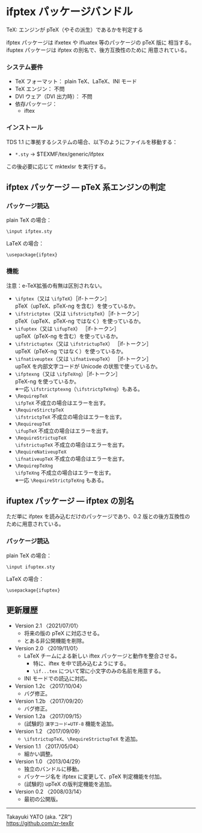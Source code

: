 ifptex パッケージバンドル
=========================

TeX: エンジンが pTeX（やその派生）であるかを判定する

ifptex パッケージは ifxetex や ifluatex 等のパッケージの pTeX 版に
相当する。ifuptex パッケージは ifptex の別名で、後方互換性のために
用意されている。

### システム要件

  * TeX フォーマット： plain TeX、LaTeX、INI モード
  * TeX エンジン： 不問
  * DVI ウェア（DVI 出力時）： 不問
  * 依存パッケージ：
      - iftex

### インストール

TDS 1.1 に準拠するシステムの場合、以下のようにファイルを移動する：

  - `*.sty` → $TEXMF/tex/generic/ifptex

この後必要に応じて mktexlsr を実行する。

ifptex パッケージ ― pTeX 系エンジンの判定
------------------------------------------

### パッケージ読込

plain TeX の場合：

    \input ifptex.sty

LaTeX の場合：

    \usepackage{ifptex}

### 機能

注意：e-TeX拡張の有無は区別されない。

  * `\ifptex`（又は `\ifpTeX`）［if-トークン］  
    pTeX（upTeX、pTeX-ng を含む）を使っているか。
  * `\ifstrictptex`（又は `\ifstrictpTeX`）［if-トークン］  
    pTeX（upTeX、pTeX-ng ではなく）を使っているか。
  * `\ifuptex`（又は `\ifupTeX`） ［if-トークン］  
    upTeX（pTeX-ng を含む）を使っているか。
  * `\ifstrictuptex`（又は `\ifstrictupTeX`） ［if-トークン］  
    upTeX（pTeX-ng ではなく）を使っているか。
  * `\ifnativeuptex`（又は `\ifnativeupTeX`） ［if-トークン］  
    upTeX を内部文字コードが Unicode の状態で使っているか。  
  * `\ifptexng`（又は `\ifpTeXng`）［if-トークン］  
    pTeX-ng を使っているか。  
    ※一応 `\ifstrictptexng`（`\ifstrictpTeXng`）もある。
  * `\RequirepTeX`  
    `\ifpTeX` 不成立の場合はエラーを出す。
  * `\RequireStirctpTeX`  
    `\ifstrictpTeX` 不成立の場合はエラーを出す。
  * `\RequireupTeX`  
    `\ifupTeX` 不成立の場合はエラーを出す。
  * `\RequireStrictupTeX`  
    `\ifstrictupTeX` 不成立の場合はエラーを出す。
  * `\RequireNativeupTeX`  
    `\ifnativeupTeX` 不成立の場合はエラーを出す。
  * `\RequirepTeXng`  
    `\ifpTeXng` 不成立の場合はエラーを出す。  
    ※一応 `\RequireStrictpTeXng` もある。


ifuptex パッケージ ― ifptex の別名
-----------------------------------

ただ単に ifptex を読み込むだけのパッケージであり、0.2 版との後方互換性の
ために用意されている。

### パッケージ読込

plain TeX の場合：

    \input ifuptex.sty

LaTeX の場合：

    \usepackage{ifuptex}


更新履歴
--------

  * Version 2.1  〈2021/07/01〉 
      - 将来の版の pTeX に対応させる。
      - とある非公開機能を削除。
  * Version 2.0  〈2019/11/01〉
      - LaTeX チームによる新しい iftex パッケージと動作を整合させる。
          - 特に、iftex を中で読み込むようにする。
          - `\if...tex` について常に小文字のみの名前を用意する。
      - INI モードでの読込に対応。
  * Version 1.2c 〈2017/10/04〉
      - バグ修正。
  * Version 1.2b 〈2017/09/20〉
      - バグ修正。
  * Version 1.2a 〈2017/09/15〉
      - (試験的) `漢字コード=UTF-8` 機能を追加。
  * Version 1.2  〈2017/09/09〉
      - `\ifstrictupTeX`、`\RequireStrictupTeX` を追加。
  * Version 1.1  〈2017/05/04〉
      - 細かい調整。
  * Version 1.0  〈2013/04/29〉
      - 独立のバンドルに移動。
      - パッケージ名を ifptex に変更して、pTeX 判定機能を付加。
      - (試験的) upTeX の版判定機能を追加。
  * Version 0.2  〈2008/03/14〉
      - 最初の公開版。

--------------------
Takayuki YATO (aka. "ZR")  
https://github.com/zr-tex8r
